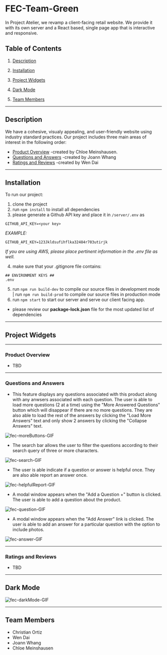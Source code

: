 # FEC-Team-Green
  In Project Atelier, we revamp a client-facing retail website. We provide it with its own server and a React based, single page app that is interactive and responsive.

  ## Table of Contents
  1. <a href='#description'> Description</a>

  2. <a href='#installation'> Installation</a>

  3. <a href='#project-widgets'> Project Widgets</a>

  4. <a href='#dark-mode'> Dark Mode</a>

  5. <a href='#team-members'> Team Members</a>


---
 ## Description
  We have a cohesive, visualy appealing, and user-friendly website using industry standard practices. Our project includes three main areas of interest in the following order:

  - <a href='#product-overview'> Product Overview</a> -created by Chloe Meinshausen.
  - <a href='#questions-and-answers'> Questions and Answers</a>  -created by Joann Whang
  - <a href='#ratings-and-reviews'> Ratings and Reviews</a> -created by Wen Dai

---
  ## Installation
  To run our project:
  1. clone the project
  2. run  `npm install` to install all dependencies
  3. please generate a Github API key and place it in `/server/.env` as
```
GITHUB_API_KEY=<your key>
```
  *EXAMPLE:*
```
GITHUB_API_KEY=123Jkldsufihflka32484r703utirjk
```
  *If you are using AWS, please place pertinent information in the .env file as well.*

  4. make sure that your .gitignore file contains:
```
## ENVIRONMENT KEYS ##
.env
```
  5. run  `npm run build-dev` to compile our source files in development mode | run  `npm run build-prod` to compile our source files in production mode
  6. run  `npm start`  to start our server and serve our client facing app.

  *  please review our **package-lock.json** file for the most updated list of dependencies
---
 ## Project Widgets
---
  ### Product Overview
* TBD
---
  ### Questions and Answers
* This feature displays any questions associated with this product along with any anwsers associated with each question. The user is able to load more questions (2 at a time) using the "More Answered Questions" button which will disappear if there are no more questions. They are also able to load the rest of the answers by clicking the "Load More Answers" text and only show 2 answers by clicking the "Collapse Answers" text. 

![fec-moreButtons-GIF](https://user-images.githubusercontent.com/89096566/174423932-40b9f789-b3e5-4970-94c2-9c7884c4e9ae.gif)

* The search bar allows the user to filter the questions according to their search query of three or more characters. 

![fec-search-GIF](https://user-images.githubusercontent.com/89096566/174423937-2510880e-a260-4c66-9d3d-8942b3f69b60.gif)

* The user is able indicate if a question or answer is helpful once. They are also able report an answer once.

![fec-helpfulReport-GIF](https://user-images.githubusercontent.com/89096566/174423949-1b6951c8-2a40-4c12-807a-63d58bc85c5c.gif)

* A modal window appears when the "Add a Question +" button is clicked. The user is able to add a question about the product.

![fec-question-GIF](https://user-images.githubusercontent.com/89096566/174423957-4c45039d-87c8-4c16-ab3d-939802d3ca94.gif)

* A modal window appears when the "Add Answer" link is clicked. The user is able to add an answer for a particular question with the option to include photos.

![fec-answer-GIF](https://user-images.githubusercontent.com/89096566/174423967-17b0c8cd-4a85-49c8-8142-a9fac38acecc.gif)

---
  ### Ratings and Reviews
* TBD
---
  ## Dark Mode

![fec-darkMode-GIF](https://user-images.githubusercontent.com/89096566/174424293-53755bd7-26c7-4907-a9e7-4d9a9d6e1e5e.gif)
  
---
  ## Team Members

  * Christian Ortiz
  * Wen Dai
  * Joann Whang
  * Chloe Meinshausen

